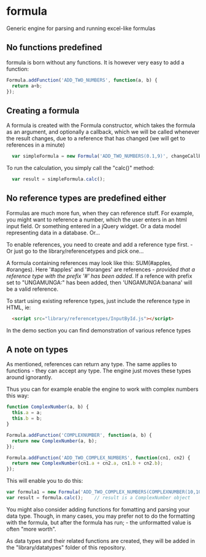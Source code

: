 # formula
Generic engine for parsing and running excel-like formulas

## No functions predefined
formula is born without any functions. It is however very easy to add a function:

```javascript
Formula.addFunction('ADD_TWO_NUMBERS', function(a, b) {
  return a+b;
});
```

## Creating a formula
A formula is created with the Formula constructor, which takes the formula as an argument, and optionally a callback, which we will be called whenever the result changes, due to a reference that has changed (we will get to references in a minute)

```javascript
  var simpleFormula = new Formula('ADD_TWO_NUMBERS(0.1,9)', changeCallback);
```

To run the calculation, you simply call the "calc()" method:

```javascript
  var result = simpleFormula.calc();
```

## No reference types are predefined either
Formulas are much more fun, when they can reference stuff. For example, you might want to reference a number, which the user enters in an html input field. Or something entered in a jQuery widget. Or a data model representing data in a database. Or... 

To enable references, you need to create and add a reference type first. - Or just go to the library/referencetypes and pick one...

A formula containing references may look like this: SUM(#apples, #oranges). Here '#apples' and '#oranges' are references - <i>provided that a reference type with the prefix '#' has been added</i>. If a refence with prefix set to "UNGAMUNGA:" has been added, then 'UNGAMUNGA:banana' will be a valid reference. 

To start using existing reference types, just include the reference type in HTML, ie:
```HTML
  <script src="library/referencetypes/InputById.js"></script>
```
In the demo section you can find demonstration of various refence types



## A note on types
As mentioned, references can return any type. The same applies to functions - they can accept any type. The engine just moves these types around ignorantly.

Thus you can for example enable the engine to work with complex numbers this way:

```javascript
function ComplexNumber(a, b) {
  this.a = a;
  this.b = b;
}

Formula.addFunction('COMPLEXNUMBER', function(a, b) {
  return new ComplexNumber(a, b);
});

Formula.addFunction('ADD_TWO_COMPLEX_NUMBERS', function(cn1, cn2) {
  return new ComplexNumber(cn1.a + cn2.a, cn1.b + cn2.b);
});
```

This will enable you to do this:
```javascript
var formula1 = new Formula('ADD_TWO_COMPLEX_NUMBERS(COMPLEXNUMBER(10,10),COMPLEXNUMBER(1,16))');
var result = formula.calc();    // result is a ComplexNumber object
```

You might also consider adding functions for fomatting and parsing your data type. Though, in many cases, you may prefer not to do the formatting with the formula, but after the formula has run; - the unformatted value is often "more worth".

As data types and their related functions are created, they will be added in the "library/datatypes" folder of this repository.





